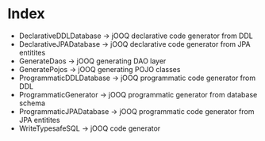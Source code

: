 # Index

- DeclarativeDDLDatabase  -> jOOQ declarative code generator from DDL
- DeclarativeJPADatabase  -> jOOQ declarative code generator from JPA entitites
- GenerateDaos            -> jOOQ generating DAO layer
- GeneratePojos           -> jOOQ generating POJO classes
- ProgrammaticDDLDatabase -> jOOQ programmatic code generator from DDL
- ProgrammaticGenerator   -> jOOQ programmatic generator from database schema
- ProgrammaticJPADatabase -> jOOQ programmatic code generator from JPA entitites
- WriteTypesafeSQL        -> jOOQ code generator

